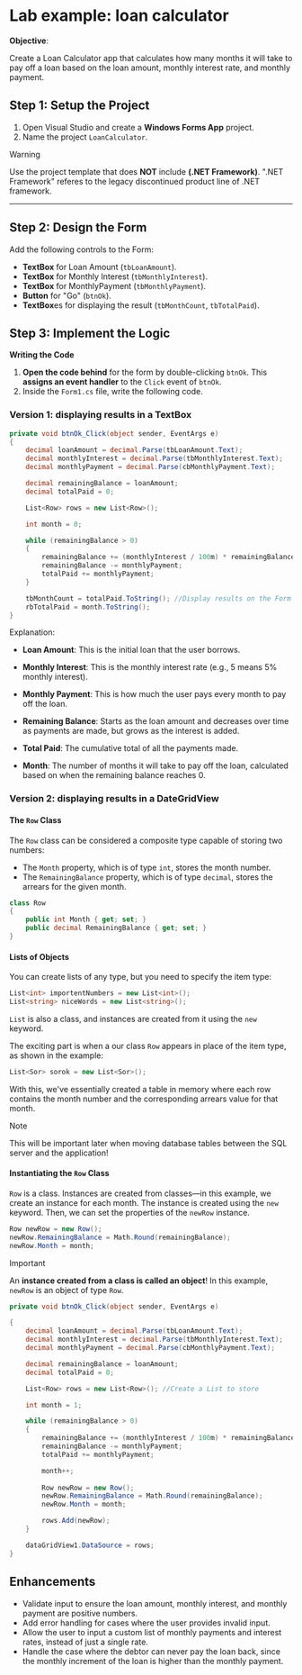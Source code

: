 # Lab example: loan calculator

**Objective**:

Create a Loan Calculator app that calculates how many months it will take to pay off a loan based on the loan amount, monthly interest rate, and monthly payment.

## **Step 1: Setup the Project**

1. Open Visual Studio and create a **Windows Forms App** project.
2. Name the project `LoanCalculator`.

> [!WARNING]
>
> Use the project template that does **NOT** include **(.NET Framework)**. ".NET Framework" referes to the legacy discontinued product line of .NET framework.



------

## **Step 2: Design the Form**

Add the following controls to the Form:

- **TextBox** for Loan Amount (`tbLoanAmount`).
- **TextBox** for Monthly Interest (`tbMonthlyInterest`).
- **TextBox** for MonthlyPayment (`tbMonthlyPayment`).
- **Button** for "Go" (`btnOk`).
- **TextBox**es for displaying the result (`tbMonthCount`, `tbTotalPaid`).



## **Step 3: Implement the Logic**

**Writing the Code**

1. **Open the code behind** for the form by double-clicking `btnOk`. This **assigns an event handler** to the `Click` event of  `btnOk`.
2. Inside the `Form1.cs` file, write the following code.

### Version 1: displaying results in a TextBox

```c#
private void btnOk_Click(object sender, EventArgs e) 
{ 
    decimal loanAmount = decimal.Parse(tbLoanAmount.Text); 
    decimal monthlyInterest = decimal.Parse(tbMonthlyInterest.Text); 
    decimal monthlyPayment = decimal.Parse(cbMonthlyPayment.Text); 

    decimal remainingBalance = loanAmount; 
    decimal totalPaid = 0; 

    List<Row> rows = new List<Row>(); 

    int month = 0; 

    while (remainingBalance > 0) 
    {         
        remainingBalance += (monthlyInterest / 100m) * remainingBalance; 
        remainingBalance -= monthlyPayment; 
        totalPaid += monthlyPayment; 
    } 

    tbMonthCount = totalPaid.ToString(); //Display results on the Form
    rbTotalPaid = month.ToString();
} 
```

Explanation:

- **Loan Amount**: This is the initial loan that the user borrows.

- **Monthly Interest**: This is the monthly interest rate (e.g., 5 means 5% monthly interest).

- **Monthly Payment**: This is how much the user pays every month to pay off the loan.

- **Remaining Balance**: Starts as the loan amount and decreases over time as payments are made, but grows as the interest is added.

- **Total Paid**: The cumulative total of all the payments made.

- **Month**: The number of months it will take to pay off the loan, calculated based on when the remaining balance reaches 0.



### Version 2: displaying results in a DateGridView

#### The `Row` Class

The `Row` class can be considered a composite type capable of storing two numbers:

- The `Month` property, which is of type `int`, stores the month number.
- The `RemainingBalance` property, which is of type `decimal`, stores the arrears for the given month.

```c#
class Row 
{ 
    public int Month { get; set; } 
    public decimal RemainingBalance { get; set; } 
} 
```

#### Lists of Objects

You can create lists of any type, but you need to specify the item type:

```c#
List<int> importentNumbers = new List<int>();
List<string> niceWords = new List<string>();
```

`List` is also a class, and instances are created from it using the `new` keyword.

The exciting part is when a our class `Row` appears in place of the item type, as shown in the example:

```c#
List<Sor> sorok = new List<Sor>();
```

With this, we've essentially created a table in memory where each row contains the month number and the corresponding arrears value for that month.

> [!NOTE]
>
> This will be important later when moving database tables between the SQL server and the application!

#### Instantiating the `Row` Class

`Row` is a class. Instances are created from classes—in this example, we create an instance for each month. The instance is created using the `new` keyword. Then, we can set the properties of the `newRow` instance.

```c#
Row newRow = new Row(); 
newRow.RemainingBalance = Math.Round(remainingBalance); 
newRow.Month = month; 
```

> [!IMPORTANT]
> An **instance created from a class is called an object**! In this example, `newRow` is an object of type `Row`.



```c#
private void btnOk_Click(object sender, EventArgs e) 

{ 
    decimal loanAmount = decimal.Parse(tbLoanAmount.Text); 
    decimal monthlyInterest = decimal.Parse(tbMonthlyInterest.Text); 
    decimal monthlyPayment = decimal.Parse(cbMonthlyPayment.Text); 

    decimal remainingBalance = loanAmount; 
    decimal totalPaid = 0; 

    List<Row> rows = new List<Row>(); //Create a List to store 

    int month = 1; 

    while (remainingBalance > 0) 
    {         
        remainingBalance += (monthlyInterest / 100m) * remainingBalance; 
        remainingBalance -= monthlyPayment; 
        totalPaid += monthlyPayment; 

        month++; 
        
        Row newRow = new Row(); 
        newRow.RemainingBalance = Math.Round(remainingBalance); 
        newRow.Month = month; 

        rows.Add(newRow); 
    } 

    dataGridView1.DataSource = rows; 
} 
```



## **Enhancements**

- Validate input to ensure the loan amount, monthly interest, and monthly payment are positive numbers.
- Add error handling for cases where the user provides invalid input.
- Allow the user to input a custom list of monthly payments and interest rates, instead of just a single rate.
- Handle the case where the debtor can never pay the loan back, since the monthly increment of the loan is higher than the monthly payment.

